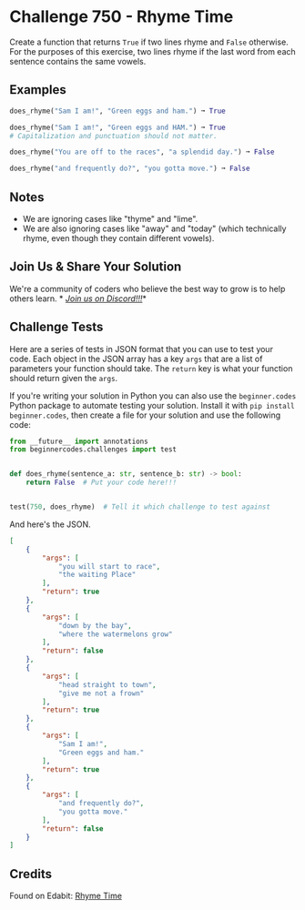 # Challenge 750 - Rhyme Time

Create a function that returns `True` if two lines rhyme and `False` otherwise. For the purposes of this exercise, two lines rhyme if the last word from each sentence contains the same vowels.

## Examples
```python
does_rhyme("Sam I am!", "Green eggs and ham.") ➞ True

does_rhyme("Sam I am!", "Green eggs and HAM.") ➞ True
# Capitalization and punctuation should not matter.

does_rhyme("You are off to the races", "a splendid day.") ➞ False

does_rhyme("and frequently do?", "you gotta move.") ➞ False
```
## Notes

- We are ignoring cases like "thyme" and "lime".
- We are also ignoring cases like "away" and "today" (which technically rhyme, even though they contain different vowels).

## Join Us & Share Your Solution

We're a community of coders who believe the best way to grow is to help others learn. *
*[Join us on Discord!!!](https://discord.gg/sfHykntuGy)**

## Challenge Tests

Here are a series of tests in JSON format that you can use to test your code. Each object in the JSON array has a
key `args` that are a list of parameters your function should take. The `return` key is what your function should return
given the `args`.

If you're writing your solution in Python you can also use the `beginner.codes` Python package to automate testing your
solution. Install it with `pip install beginner.codes`, then create a file for your solution and use the following code:

```python
from __future__ import annotations
from beginnercodes.challenges import test


def does_rhyme(sentence_a: str, sentence_b: str) -> bool:
    return False  # Put your code here!!!


test(750, does_rhyme)  # Tell it which challenge to test against
```

And here's the JSON.

```json
[
    {
        "args": [
            "you will start to race",
            "the waiting Place"
        ],
        "return": true
    },
    {
        "args": [
            "down by the bay",
            "where the watermelons grow"
        ],
        "return": false
    },
    {
        "args": [
            "head straight to town",
            "give me not a frown"
        ],
        "return": true
    },
    {
        "args": [
            "Sam I am!",
            "Green eggs and ham."
        ],
        "return": true
    },
    {
        "args": [
            "and frequently do?",
            "you gotta move."
        ],
        "return": false
    }
]
```

## Credits

Found on Edabit: [Rhyme Time](https://edabit.com/challenge/jwiJNMiCW6P5d2XXA)
